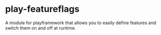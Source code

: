 play-featureflags
=================

A module for playframework that allows you to easily define features and switch them on and off at runtime.